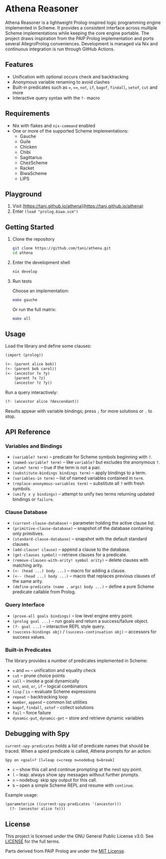# Athena Reasoner

Athena Reasoner is a lightweight Prolog-inspired logic programming engine implemented in Scheme. It provides a consistent interface across multiple Scheme implementations while keeping the core engine portable. The project draws inspiration from the PAIP Prolog implementation and ports several AllegroProlog conveniences. Development is managed via Nix and continuous integration is run through GitHub Actions.

## Features

- Unification with optional occurs check and backtracking
- Anonymous variable renaming to avoid clashes
- Built-in predicates such as `=`, `==`, `not`, `if`, `bagof`, `findall`, `setof`, `cut` and more
- Interactive query syntax with the `?-` macro

## Requirements

- Nix with flakes and `nix-command` enabled
- One or more of the supported Scheme implementations:
  - Gauche
  - Guile
  - Chicken
  - Chibi
  - Sagittarius
  - ChezScheme
  - Racket
  - BiwaScheme
  - LIPS

## Playground

1. Visit [https://tani.github.io/athena](https://tani.github.io/athena)
2. Enter `(load "prolog.biwa.scm")`

## Getting Started

1. Clone the repository

   ```bash
   git clone https://github.com/tani/athena.git
   cd athena
   ```

2. Enter the development shell

   ```bash
   nix develop
   ```

3. Run tests

   Choose an implementation:

   ```bash
   make gauche
   ```

   Or run the full matrix:

   ```bash
   make all
   ```

## Usage

Load the library and define some clauses:

```scheme
(import (prolog))

(<- (parent alice bob))
(<- (parent bob carol))
(<- (ancestor ?x ?y)
    (parent ?x ?z)
    (ancestor ?z ?y))
```

Run a query interactively:

```scheme
(?- (ancestor alice ?descendant))
```

Results appear with variable bindings; press `;` for more solutions or `.` to stop.

## API Reference

### Variables and Bindings

- `(variable? term)` – predicate for Scheme symbols beginning with `?`.
- `(named-variable? term)` – like `variable?` but excludes the anonymous `?`.
- `(atom? term)` – true if the term is not a pair.
- `(substitute-bindings bindings term)` – apply bindings to a term.
- `(variables-in term)` – list of named variables contained in `term`.
- `(replace-anonymous-variables term)` – substitute all `?` with fresh symbols.
- `(unify x y bindings)` – attempt to unify two terms returning updated bindings or `failure`.

### Clause Database

- `(current-clause-database)` – parameter holding the active clause list.
- `(primitive-clause-database)` – snapshot of the database containing only primitives.
- `(standard-clause-database)` – snapshot with the default standard clauses.
- `(add-clause! clause)` – append a clause to the database.
- `(get-clauses symbol)` – retrieve clauses for a predicate.
- `(remove-clauses-with-arity! symbol arity)` – delete clauses with matching arity.
- `(<- (head ...) body ...)` – macro for adding a clause.
- `(<-- (head ...) body ...)` – macro that replaces previous clauses of the same arity.
- `(define-predicate (name . args) body ...)` – define a pure Scheme predicate callable from Prolog.

### Query Interface

- `(prove-all goals bindings)` – low level engine entry point.
- `(prolog goal ...)` – run goals and return a success/failure object.
- `(?- goal ...)` – interactive REPL style query.
- `(success-bindings obj)` / `(success-continuation obj)` – accessors for success values.

### Built‑in Predicates

The library provides a number of predicates implemented in Scheme:

- `=` and `==` – unification and equality check
- `cut` – prune choice points
- `call` – invoke a goal dynamically
- `not`, `and`, `or`, `if` – logical combinators
- `lisp` / `is` – evaluate Scheme expressions
- `repeat` – backtracking loop
- `member`, `append` – common list utilities
- `bagof`, `findall`, `setof` – collect solutions
- `fail` – force failure
- `dynamic-put`, `dynamic-get` – store and retrieve dynamic variables

## Debugging with Spy

`current-spy-predicates` holds a list of predicate names that should be
traced. When a spied predicate is called, Athena prompts for an action:

```
Spy on <goal>? [l=leap c=creep n=nodebug b=break]
```

* `c` – show this call and continue prompting at the next spy point.
* `l` – leap: always show spy messages without further prompts.
* `n` – nodebug: skip spy output for this call.
* `b` – open a simple Scheme REPL and resume with `continue`.

Example usage:

```scheme
(parameterize ((current-spy-predicates '(ancestor)))
  (?- (ancestor alice ?x)))
```

## License

This project is licensed under the GNU General Public License v3.0. See [LICENSE](LICENSE) for the full terms.

Parts derived from PAIP Prolog are under the [MIT License](https://github.com/norvig/paip-lisp/blob/main/LICENSE).
